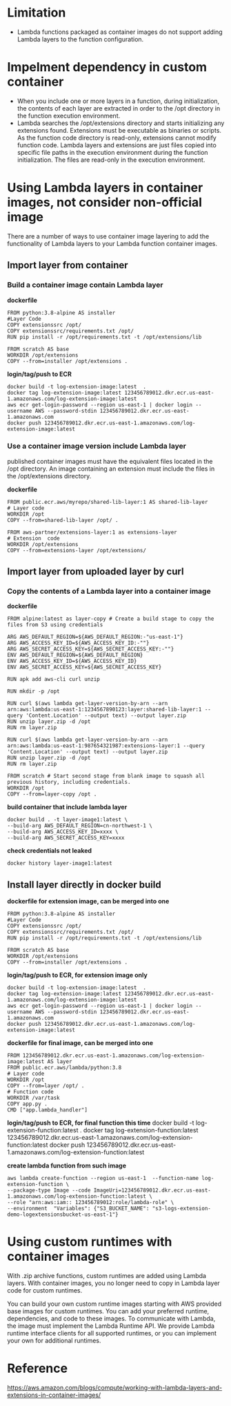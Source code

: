 # Limitation
- Lambda functions packaged as container images do not support adding Lambda layers to the function configuration.

# Impelment dependency in custom container
- When you include one or more layers in a function, during initialization, the contents of each layer are extracted in order to the /opt directory in the function execution environment.
- Lambda searches the /opt/extensions directory and starts initializing any extensions found. Extensions must be executable as binaries or scripts. As the function code directory is read-only, extensions cannot modify function code. Lambda layers and extensions are just files copied into specific file paths in the execution environment during the function initialization. The files are read-only in the execution environment.

# Using Lambda layers in container images, not consider non-official image
There are a number of ways to use container image layering to add the functionality of Lambda layers to your Lambda function container images.

## Import layer from container
### Build a container image contain Lambda layer
**dockerfile**
```
FROM python:3.8-alpine AS installer
#Layer Code
COPY extensionssrc /opt/
COPY extensionssrc/requirements.txt /opt/
RUN pip install -r /opt/requirements.txt -t /opt/extensions/lib

FROM scratch AS base
WORKDIR /opt/extensions
COPY --from=installer /opt/extensions .
```

**login/tag/push to ECR**
```shell
docker build -t log-extension-image:latest  .
docker tag log-extension-image:latest 123456789012.dkr.ecr.us-east-1.amazonaws.com/log-extension-image:latest
aws ecr get-login-password --region us-east-1 | docker login --username AWS --password-stdin 123456789012.dkr.ecr.us-east-1.amazonaws.com
docker push 123456789012.dkr.ecr.us-east-1.amazonaws.com/log-extension-image:latest
```

### Use a container image version include Lambda layer
published container images must have the equivalent files located in the /opt directory. An image containing an extension must include the files in the /opt/extensions directory.

**dockerfile**
```
FROM public.ecr.aws/myrepo/shared-lib-layer:1 AS shared-lib-layer
# Layer code
WORKDIR /opt
COPY --from=shared-lib-layer /opt/ .

FROM aws-partner/extensions-layer:1 as extensions-layer
# Extension  code
WORKDIR /opt/extensions
COPY --from=extensions-layer /opt/extensions/ 
```

## Import layer from uploaded layer by curl
### Copy the contents of a Lambda layer into a container image

**dockerfile**
```
FROM alpine:latest as layer-copy # Create a build stage to copy the files from S3 using credentials

ARG AWS_DEFAULT_REGION=${AWS_DEFAULT_REGION:-"us-east-1"}
ARG AWS_ACCESS_KEY_ID=${AWS_ACCESS_KEY_ID:-""}
ARG AWS_SECRET_ACCESS_KEY=${AWS_SECRET_ACCESS_KEY:-""}
ENV AWS_DEFAULT_REGION=${AWS_DEFAULT_REGION}
ENV AWS_ACCESS_KEY_ID=${AWS_ACCESS_KEY_ID}
ENV AWS_SECRET_ACCESS_KEY=${AWS_SECRET_ACCESS_KEY}

RUN apk add aws-cli curl unzip

RUN mkdir -p /opt

RUN curl $(aws lambda get-layer-version-by-arn --arn arn:aws:lambda:us-east-1:1234567890123:layer:shared-lib-layer:1 --query 'Content.Location' --output text) --output layer.zip
RUN unzip layer.zip -d /opt
RUN rm layer.zip

RUN curl $(aws lambda get-layer-version-by-arn --arn arn:aws:lambda:us-east-1:987654321987:extensions-layer:1 --query 'Content.Location' --output text) --output layer.zip
RUN unzip layer.zip -d /opt
RUN rm layer.zip

FROM scratch # Start second stage from blank image to squash all previous history, including credentials.
WORKDIR /opt
COPY --from=layer-copy /opt .
```

**build container that include lambda layer**
```shell
docker build . -t layer-image1:latest \
--build-arg AWS_DEFAULT_REGION=cn-northwest-1 \
--build-arg AWS_ACCESS_KEY_ID=xxxx \
--build-arg AWS_SECRET_ACCESS_KEY=xxxx
```

**check credentials not leaked**
```shell
docker history layer-image1:latest
```

## Install layer directly in docker build

**dockerfile for extension image, can be merged into one**
```
FROM python:3.8-alpine AS installer
#Layer Code
COPY extensionssrc /opt/
COPY extensionssrc/requirements.txt /opt/
RUN pip install -r /opt/requirements.txt -t /opt/extensions/lib

FROM scratch AS base
WORKDIR /opt/extensions
COPY --from=installer /opt/extensions .
```

**login/tag/push to ECR, for extension image only**
```shell
docker build -t log-extension-image:latest  .
docker tag log-extension-image:latest 123456789012.dkr.ecr.us-east-1.amazonaws.com/log-extension-image:latest
aws ecr get-login-password --region us-east-1 | docker login --username AWS --password-stdin 123456789012.dkr.ecr.us-east-1.amazonaws.com
docker push 123456789012.dkr.ecr.us-east-1.amazonaws.com/log-extension-image:latest
```

**dockerfile for final image, can be merged into one**
```
FROM 123456789012.dkr.ecr.us-east-1.amazonaws.com/log-extension-image:latest AS layer
FROM public.ecr.aws/lambda/python:3.8
# Layer code
WORKDIR /opt
COPY --from=layer /opt/ .
# Function code
WORKDIR /var/task
COPY app.py .
CMD ["app.lambda_handler"]
```

**login/tag/push to ECR, for final function this time**
docker build -t log-extension-function:latest  .
docker tag log-extension-function:latest 123456789012.dkr.ecr.us-east-1.amazonaws.com/log-extension-function:latest
docker push 123456789012.dkr.ecr.us-east-1.amazonaws.com/log-extension-function:latest

**create lambda function from such image**
```shell
aws lambda create-function --region us-east-1  --function-name log-extension-function \
--package-type Image --code ImageUri=123456789012.dkr.ecr.us-east-1.amazonaws.com/log-extension-function:latest \
--role "arn:aws:iam:: 123456789012:role/lambda-role" \
--environment  "Variables": {"S3_BUCKET_NAME": "s3-logs-extension-demo-logextensionsbucket-us-east-1"}
```

# Using custom runtimes with container images
With .zip archive functions, custom runtimes are added using Lambda layers. With container images, you no longer need to copy in Lambda layer code for custom runtimes.

You can build your own custom runtime images starting with AWS provided base images for custom runtimes. You can add your preferred runtime, dependencies, and code to these images. To communicate with Lambda, the image must implement the Lambda Runtime API. We provide Lambda runtime interface clients for all supported runtimes, or you can implement your own for additional runtimes.


# Reference
https://aws.amazon.com/blogs/compute/working-with-lambda-layers-and-extensions-in-container-images/
